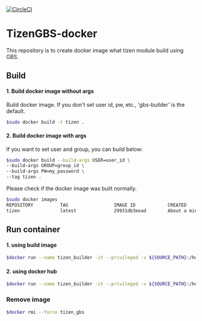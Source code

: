 [![CircleCI](https://circleci.com/gh/linuxias/TizenGBS-docker.svg?style=svg)](https://circleci.com/gh/linuxias/TizenGBS-docker)

# TizenGBS-docker
This repository is to create docker image what tizen module build using GBS.

## Build

#### 1. Build docker image without args
Build docker image. If you don't set user id, pw, etc., 'gbs-builder' is the default.

 ```bash
 $sudo docker build -t tizen .
 ```
 
#### 2. Build docker image with args
If you want to set user and group, you can build below:
```bash
$sudo docker build --build-args USER=user_id \
--build-args GROUP=group_id \
--build-args PW=my_password \
--tag tizen .
```

Please check if the docker image was built normally.

```bash
$sudo docker images
REPOSITORY          TAG                 IMAGE ID            CREATED              SIZE
tizen               latest              29931db3eead        About a minute ago   698MB
```

## Run container

#### 1. using build image
```bash
$docker run --name tizen_builder -it --privileged -v ${SOURCE_PATH}:/home/user_id/path tizen
```

#### 2. using docker hub
```bash
$docker run --name tizen_builder -it --privileged -v ${SOURCE_PATH}:/home/user_id/path linuxias/tizen_gbs
```

### Remove image
```bash
$docker rmi --force tizen_gbs
```
